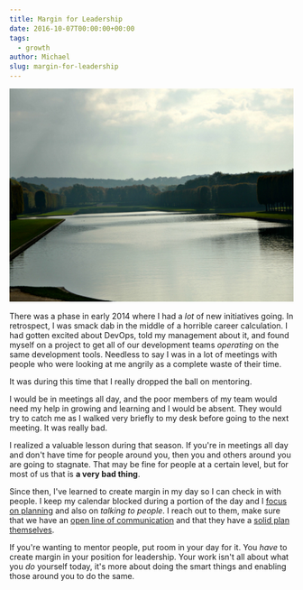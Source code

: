 ```yaml
---
title: Margin for Leadership
date: 2016-10-07T00:00:00+00:00
tags:
  - growth
author: Michael
slug: margin-for-leadership
---
```

<div class="full-width">
  <img src="/images/feature-margin-for-leadership.jpg" alt="Margin for Leadership" />
</div>

There was a phase in early 2014 where I had a *lot* of new initiatives going. In retrospect, I was smack dab in the middle of a horrible career calculation. I had gotten excited about DevOps, told my management about it, and found myself on a project to get all of our development teams _operating_ on the same development tools. Needless to say I was in a lot of meetings with people who were looking at me angrily as a complete waste of their time.

It was during this time that I really dropped the ball on mentoring.

I would be in meetings all day, and the poor members of my team would need my help in growing and learning and I would be absent. They would try to catch me as I walked very briefly to my desk before going to the next meeting. It was really bad.

I realized a valuable lesson during that season. If you're in meetings all day and don't have time for people around you, then you and others around you are going to stagnate. That may be fine for people at a certain level, but for most of us that is **a very bad thing**.

Since then, I've learned to create margin in my day so I can check in with people. I keep my calendar blocked during a portion of the day and I [focus on planning](/planning-vs-execution) and also on _talking to people_. I reach out to them, make sure that we have an [open line of communication](/exposing-the-unknown/) and that they have a [solid plan themselves](/internalizing-the-plan/).

If you're wanting to mentor people, put room in your day for it. You _have_ to create margin in your position for leadership. Your work isn't all about what you _do_ yourself today, it's more about doing the smart things and enabling those around you to do the same.
